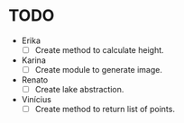 TODO
=====

* Erika
  - [ ] Create method to calculate height.

* Karina
  - [ ] Create module to generate image.

* Renato
  - [ ] Create lake abstraction.

* Vinícius
  - [ ] Create method to return list of points.
